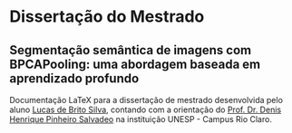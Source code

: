 # Dissertação do Mestrado
## Segmentação semântica de imagens com BPCAPooling: uma abordagem baseada em aprendizado profundo 

Documentação LaTeX para a dissertação de mestrado desenvolvida pelo aluno [Lucas de Brito Silva](https://www.linkedin.com/in/lucas-brito100/), contando com a orientação do [Prof. Dr. Denis Henrique Pinheiro Salvadeo](https://www.linkedin.com/in/denis-salvadeo-4022b88/) na instituição UNESP - Campus Rio Claro.
